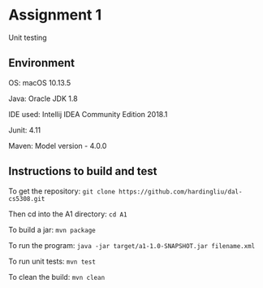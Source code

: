 # Assignment 1
Unit testing

## Environment
OS: macOS 10.13.5

Java: Oracle JDK 1.8

IDE used: Intellij IDEA Community Edition 2018.1

Junit: 4.11

Maven: Model version - 4.0.0

## Instructions to build and test
To get the repository: `git clone https://github.com/hardingliu/dal-cs5308.git`

Then cd into the A1 directory: `cd A1`

To build a jar: `mvn package`

To run the program: `java -jar target/a1-1.0-SNAPSHOT.jar filename.xml`

To run unit tests: `mvn test`

To clean the build: `mvn clean`

